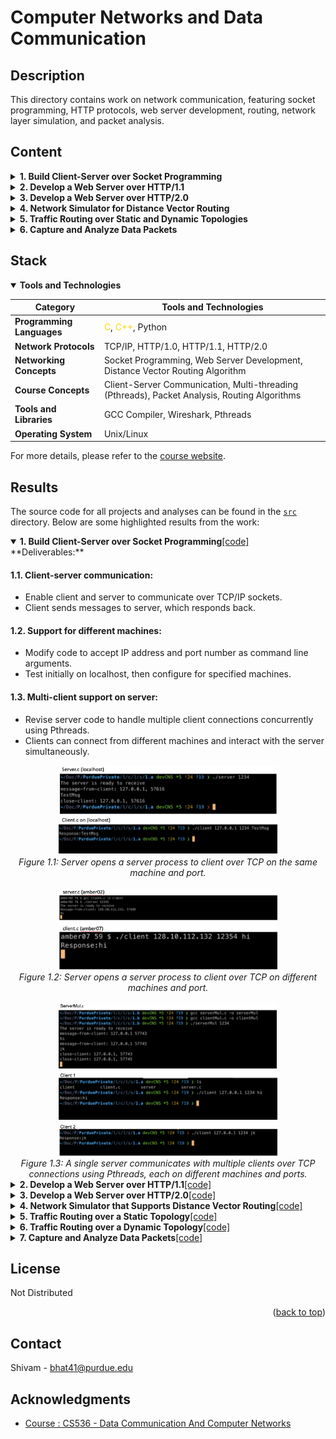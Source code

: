 # Computer Networks and Data Communication

## Description
<section id="readme-top"></section>
This directory contains work on network communication, featuring socket programming, HTTP protocols, web server development, routing, network layer simulation, and packet analysis.

## Content

<details>
<summary><strong>1. Build Client-Server over Socket Programming</strong></summary>

- Client-server communication
- Support for different machines
- Multi-client support on server

</details>

<details>
<summary><strong>2. Develop a Web Server over HTTP/1.1</strong></summary>

- Implementation of a simple web server
- Testing deliverables and error handling

</details>

<details>
<summary><strong>3. Develop a Web Server over HTTP/2.0</strong></summary>

- Code modification for HTTP/2.0 support
- Testing and comparison with HTTP/1.1
- Deployment and comparison of servers

</details>

<details>
<summary><strong>4. Network Simulator for Distance Vector Routing</strong></summary>

- DV routing algorithm implementation
- Initialization and updates of routing tables

</details>

<details>
<summary><strong>5. Traffic Routing over Static and Dynamic Topologies</strong></summary>

- Traffic routing using DV routing algorithm
- Execution instructions and simulation slots

</details>

<details>
<summary><strong>6. Capture and Analyze Data Packets</strong></summary>

- Packet capture using Wireshark
- Packet analysis for network information
- Python script for analyzing pcap files

</details>

## Stack
<details open>
<summary><strong>Tools and Technologies</strong></summary>

| Category                 | Tools and Technologies                      |
|--------------------------|---------------------------------------------|
| **Programming Languages** | <span style="color:#FFD700">C</span>, <span style="color:#FFD700">C++</span>, Python                                    |
| **Network Protocols**     | TCP/IP, HTTP/1.0, HTTP/1.1, HTTP/2.0         |
| **Networking Concepts**   | Socket Programming, Web Server Development, Distance Vector Routing Algorithm |
| **Course Concepts**       | Client-Server Communication, Multi-threading (Pthreads), Packet Analysis, Routing Algorithms |
| **Tools and Libraries**   | GCC Compiler, Wireshark, Pthreads           |
| **Operating System**      | Unix/Linux                                   |
</details>


For more details, please refer to the [course website](https://www.cs.purdue.edu/homes/chunyi/teaching/cs536-sp23/cs536-sp23.html).
</details>


## Results

The source code for all projects and analyses can be found in the [`src`](./src) directory. Below are some highlighted results from the work:

<details open>
<summary><strong>1. Build Client-Server over Socket Programming</strong><a href="./src/socket/">[code]</a></summary>
**Deliverables:**
  
#### 1.1. Client-server communication:
- Enable client and server to communicate over TCP/IP sockets.
- Client sends messages to server, which responds back.

#### 1.2. Support for different machines:
- Modify code to accept IP address and port number as command line arguments.
- Test initially on localhost, then configure for specified machines.

#### 1.3. Multi-client support on server:
- Revise server code to handle multiple client connections concurrently using Pthreads.
- Clients can connect from different machines and interact with the server simultaneously.

<div align="center">

<img src="img/A1.png" alt="Server Client over local-machine:port" width="350px">
<br>
<em>Figure 1.1: Server opens a server process to client over TCP on the same machine and port.</em>
</div>

<br>

<div align="center">

<img src="img/A2.png" alt="Server Client over local-machine:port" width="350px">
<br>
<em>Figure 1.2: Server opens a server process to client over TCP on different machines and port.</em>
</div>

<br>

<div align="center">

<img src="img/A3.png" alt="Single Server Multi Client commmunication" width="350px">
<br>
<em>Figure 1.3: A single server communicates with multiple clients over TCP connections using Pthreads, each on different machines and ports.</em>
</div>
  
</details>

<details>
<summary><strong>2. Develop a Web Server over HTTP/1.1</strong></strong><a href="./src/socket/">[code]</a></summary></summary>

Implement a basic web server (server1.c) with specific HTTP response functionalities, including error handling. Its able to send test files like text.html, picture.html, and bigpicture.html, and handle browser connections for testing.

#### Deliverables:

- **Server Code:** `server1.c`
  - Implementation of a simple web server.

- **Client Code:** `client1.c`
  - Revised client code to test server functionality, with the browser acting as the client in this context.

- **Test Files:**
  - `text.html`: HTML file containing text only.
  - `picture.html`: HTML file containing text and a small picture (< 200KB).
  - `bigpicture.html`: HTML file containing text and a big picture (> 1MB).

#### Testing Deliverables:

- Verify HTTP request format visibility in server console.
- Test server-client interaction for different HTTP requests and responses.
- Connect to the server from a browser using the specified URL format.
- Test server responses for 404 (Not Found), 400 (Bad Request), and 505 (HTTP Version Not Supported) errors.

<div align="center">

<img src="img/B1.png" alt="Server Client over local-machine:port" width="350px">
<br>
<em>Figure 2.1: Server listens for client (browser)</em>
</div>

<br>

<div align="center">

<img src="img/B2.png" alt="Server Client over local-machine:port" width="350px">
<br>
<em>Figure 2.2: Client (browser) sends video and image test</em>
</div>

</details>

<details>
<summary><strong>3. Develop a Web Server over HTTP/2.0</strong><a href="./src/socket/">[code]</a></summary>

Implementation of HTTP/2.0 support in client-server communication for efficient retrieval of multiple webpage objects.

**Deliverables:**

1. **Code Modification:**
   - Update client and server code to support HTTP/2.0.
   - Save modified code as `client2.c` and `server2.c`.

2. **Testing and Comparison:**
   - Deploy server and client locally to compare HTTP/1.1 and HTTP/2.0 performance.
   - Test with `video.html` and analyze loading process differences.
   
3. **Deployment and Comparison:**
   - Deploy HTTP/1.1 and HTTP/2.0 servers on different ports.
   - Run clients on separate hosts to observe simultaneous GET requests.

<div align="center">

<img src="img/C1.png" alt="Client Sending HTTP/2.0 Requests" width="350px" height="250px">
<img src="img/C2.png" alt="Server Responding to HTTP/2.0 Requests" width="350px" height="250px">
<br>
<em>Figures 3: Client sending HTTP/2.0 requests and server responding to HTTP/2.0 requests.</em>
</div>


</details>

<details>
<summary><strong>4. Network Simulator that Supports Distance Vector Routing</strong><a href="./src/dv/">[code]</a></summary>

Implementing a Distance Vector (DV) routing algorithm involves initializing and updating routing tables per node in a static network topology, ensuring convergence for accurate routing decisions. Key functions include rtinit for initialization and rtupdate for updates based on received packets.

### Execution Instructions:

To compile the code, use the following command:

```bash
gcc mainA.c -o mainA
./mainA 50 "./topo_4.txt"
```

<div align="center">

<img src="img/A2-1.png" alt="topology and corresponding link costs" width="350px">
<br>
<em>Figure 4.1: Topology and corresponding link costs</em>
</div>

<br>

<div align="center">

<img src="img/A2-2.png" alt="Server Client over local-machine:port" width="350px">
<br>
<em>Figure 4.2: Distance Vector run on given topology</em>
</div>

</details>




<details >
<summary><strong>5. Traffic Routing over a Static Topology</strong><a href="./src/dv/">[code]</a></summary>

Implement traffic routing using the generated forward table from the DV routing algorithm to route incoming network traffic.

### Execution Instructions:

To compile the code, use the following command:

```bash
gcc mainB.c -o mainB
./mainB 12 "./topo_4.txt" "./traffic_4.txt"

#[structure]
./mainB k max [Input topo file path] [Input traffic file path]
# where k max is the maximum number of simulation slots to make algorithm converge.
```



<div align="center">

<img src="img/A2-3.png" alt="Traffic Routing over a dynamic Topology" width="250px">
<br>
<em>Figure 5.1: Traffic Routing over a Static Topology</em>
</div>

</details>


<details >
<summary><strong>6. Traffic Routing over a Dynamic Topology</strong><a href="./src/dv/">[code]</a></summary>

Update link costs based on current traffic volume, incorporating packet transmission rates between nodes. Execute Part 5 functionalities first at each simulation slot, followed by updating link costs. These updated costs will inform the next slot's DV updates for efficient routing.

### Execution Instructions:

To compile the code, use the following command:

```bash
gcc mainC.c -o mainC
./mainC 12 "./topo_4.txt" "./traffic_4.txt"
```



<div align="center">

<img src="img/A2-4.png" alt="Traffic Routing over a dynamic Topology" width="250px">
<br>
<em>Figure 5.1: Traffic Routing over a dynamic Topology</em>
</div>

</details>


<details >
<summary><strong>7. Capture and Analyze Data Packets</strong><a href="./src/pcap/">[code]</a></summary>

 Capture and analyze network packets efficiently using Wireshark, including extracting crucial information such as IP and MAC addresses, destination website IP, and identifying TCP three-way handshaking packets.

### Deliverables:
1. **Packet Capture using Wireshark:**
   - Capture WiFi packets with Wireshark, saving as a pcap file.

2. **Packet Analysis with Wireshark:**
   - Analyze captured packets to find :
    - (a) Obtain IP and MAC address of a gateway router.
    - (b) Determine the IP address used by google.com.
    - (c) Identify packets relevant to intra-AS or inter-AS routing.
    - (d) Find packets for TCP three-way handshaking.
    - (e) Locate HTTP GET and response messages.

3. **Packet Analysis Code:**
   - Python3 Script to analyze the captured pcap file.
        - CASE A: Gateway router IP and MAC addresses.
        - CASE B: Destination website IP address.
        - CASE C: Packets for TCP three-way handshaking.

<div align="center">
  <img src="img/A3-1.png" alt="Traffic Routing over a dynamic Topology" width="250px">
  <img src="img/A3-3.png" alt="Server Client over local-machine:port" width="250px">
  <br>
  <img src="img/A3-2.png" alt="Server Client over local-machine:port" width="250px">
  <img src="img/A3-4.png" alt="Server Client over local-machine:port" width="250px">
  <br>
  <em>Figure 7.1: Steps for a data packet transfer over a network - DHCP, ARP, TCP Handshake etc.</em>
</div>



### Execution Instructions:

To compile the code, use the following command:

```python
python lab3.py [CASE] [Input pcap file] [Destination website]
# extracts - Gateway router IP and MAC addresses, Destination website IP address. TCP three-way handshaking.
```

<div align="center">

<img src="img/A3-5.png" alt="Python script to extract network information from a pcap file" width="250px">
<br>
<em>Figure 7.2: Python script to extract network information from a pcap file</em>
</div>
</details >

## License
Not Distributed

<p align="right">(<a href="#readme-top">back to top</a>)</p>

<!-- CONTACT -->
## Contact

Shivam - [bhat41@purdue.edu](mailto:bhat41@purdue.edu)


<!-- ACKNOWLEDGMENTS -->
## Acknowledgments
* [Course : CS536 - Data Communication And Computer Networks](https://www.cs.purdue.edu/homes/chunyi/teaching/cs536-sp23/cs536-sp23.html)
